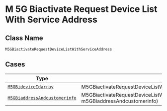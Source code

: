
# M 5G Biactivate Request Device List With Service Address

## Class Name

`M5GBiactivateRequestDeviceListWithServiceAddress`

## Cases

| Type | Factory Method |
|  --- | --- |
| [`M5GBideviceIdarray`](../../../doc/models/m-5g-bidevice-idarray.md) | M5GBiactivateRequestDeviceListWithServiceAddress.fromM5GBideviceIdarray(M5GBideviceIdarray m5GBideviceIdarray) |
| [`M5GBiaddressAndcustomerinfo`](../../../doc/models/m-5g-biaddress-andcustomerinfo.md) | M5GBiactivateRequestDeviceListWithServiceAddress.fromM5GBiaddressAndcustomerinfo(M5GBiaddressAndcustomerinfo m5GBiaddressAndcustomerinfo) |

